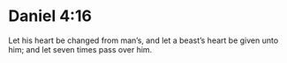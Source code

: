 # Daniel 4:16

Let his heart be changed from man’s, and let a beast’s heart be given unto him; and let seven times pass over him.